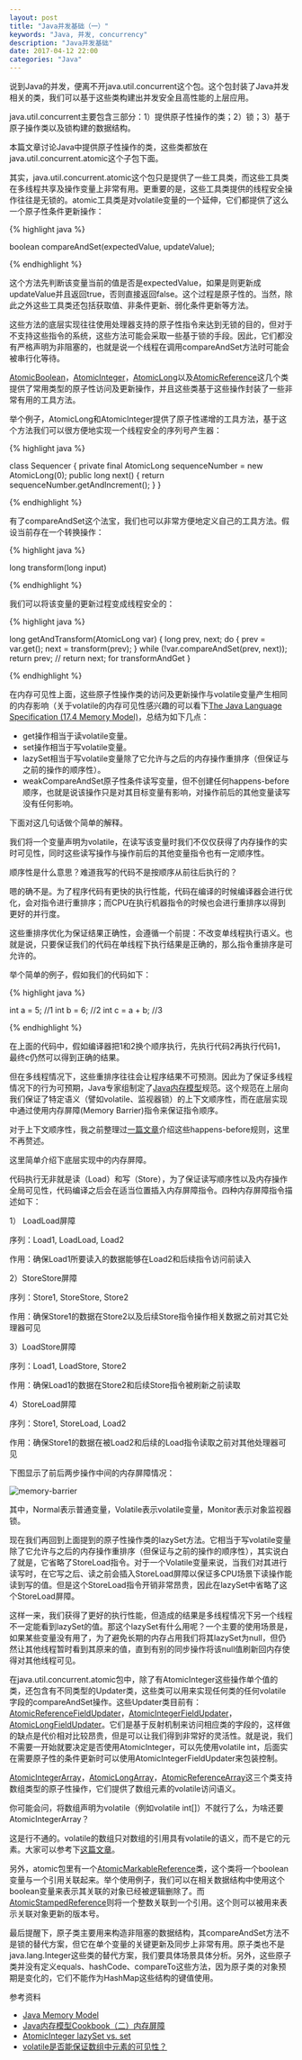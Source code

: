 ```yaml
---
layout: post
title: "Java并发基础（一）"
keywords: "Java, 并发, concurrency"
description: "Java并发基础"
date: 2017-04-12 22:00
categories: "Java"
---
```


说到Java的并发，便离不开java.util.concurrent这个包。这个包封装了Java并发相关的类，我们可以基于这些类构建出并发安全且高性能的上层应用。

java.util.concurrent主要包含三部分：1）提供原子性操作的类；2）锁；3）基于原子操作类以及锁构建的数据结构。

本篇文章讨论Java中提供原子性操作的类，这些类都放在java.util.concurrent.atomic这个子包下面。

其实，java.util.concurrent.atomic这个包只是提供了一些工具类，而这些工具类在多线程共享及操作变量上非常有用。更重要的是，这些工具类提供的线程安全操作往往是无锁的。atomic工具类是对volatile变量的一个延伸，它们都提供了这么一个原子性条件更新操作：

{% highlight java %}

boolean compareAndSet(expectedValue, updateValue);

{% endhighlight %}

这个方法先判断该变量当前的值是否是expectedValue，如果是则更新成updateValue并且返回true，否则直接返回false。这个过程是原子性的。当然，除此之外这些工具类还包括获取值、非条件更新、弱化条件更新等方法。

这些方法的底层实现往往使用处理器支持的原子性指令来达到无锁的目的，但对于不支持这些指令的系统，这些方法可能会采取一些基于锁的手段。因此，它们都没有严格声明为非阻塞的，也就是说一个线程在调用compareAndSet方法时可能会被串行化等待。

[AtomicBoolean](http://docs.oracle.com/javase/8/docs/api/java/util/concurrent/atomic/AtomicBoolean.html)，[AtomicInteger](http://docs.oracle.com/javase/8/docs/api/java/util/concurrent/atomic/AtomicInteger.html)，[AtomicLong](http://docs.oracle.com/javase/8/docs/api/java/util/concurrent/atomic/AtomicLong.html)以及[AtomicReference](http://docs.oracle.com/javase/8/docs/api/java/util/concurrent/atomic/AtomicReference.html)这几个类提供了常用类型的原子性访问及更新操作，并且这些类基于这些操作封装了一些非常有用的工具方法。

举个例子，AtomicLong和AtomicInteger提供了原子性递增的工具方法，基于这个方法我们可以很方便地实现一个线程安全的序列号产生器：

{% highlight java %}

class Sequencer {
  private final AtomicLong sequenceNumber
    = new AtomicLong(0);
  public long next() {
    return sequenceNumber.getAndIncrement();
  }
}

{% endhighlight %}

有了compareAndSet这个法宝，我们也可以非常方便地定义自己的工具方法。假设当前存在一个转换操作：

{% highlight java %}

long transform(long input)

{% endhighlight %}

我们可以将该变量的更新过程变成线程安全的：


{% highlight java %}

long getAndTransform(AtomicLong var) {
  long prev, next;
  do {
    prev = var.get();
    next = transform(prev);
  } while (!var.compareAndSet(prev, next));
  return prev; // return next; for transformAndGet
}

{% endhighlight %}

在内存可见性上面，这些原子性操作类的访问及更新操作与volatile变量产生相同的内存影响（关于volatile的内存可见性感兴趣的可以看下[The Java Language Specification (17.4 Memory Model)](https://docs.oracle.com/javase/specs/jls/se7/html/jls-17.html#jls-17.4)，总结为如下几点：

* get操作相当于读volatile变量。
* set操作相当于写volatile变量。
* lazySet相当于写volatile变量除了它允许与之后的内存操作重排序（但保证与之前的操作的顺序性）。
* weakCompareAndSet原子性条件读写变量，但不创建任何happens-before顺序，也就是说该操作只是对其目标变量有影响，对操作前后的其他变量读写没有任何影响。

下面对这几句话做个简单的解释。

我们将一个变量声明为volatile，在读写该变量时我们不仅仅获得了内存操作的实时可见性，同时这些读写操作与操作前后的其他变量指令也有一定顺序性。

顺序性是什么意思？难道我写的代码不是按顺序从前往后执行的？

嗯的确不是。为了程序代码有更快的执行性能，代码在编译的时候编译器会进行优化，会对指令进行重排序；而CPU在执行机器指令的时候也会进行重排序以得到更好的并行度。

这些重排序优化为保证结果正确性，会遵循一个前提：不改变单线程执行语义。也就是说，只要保证我们的代码在单线程下执行结果是正确的，那么指令重排序是可允许的。

举个简单的例子，假如我们的代码如下：

{% highlight java %}

int a = 5;     //1
int b = 6;     //2
int c = a + b; //3

{% endhighlight %}

在上面的代码中，假如编译器把1和2换个顺序执行，先执行代码2再执行代码1，最终c仍然可以得到正确的结果。

但在多线程情况下，这些重排序往往会让程序结果不可预测。因此为了保证多线程情况下的行为可预期，Java专家组制定了[Java内存模型](http://www.cs.umd.edu/~pugh/java/memoryModel/)规范。这个规范在上层向我们保证了特定语义（譬如volatile、监视器锁）的上下文顺序性，而在底层实现中通过使用内存屏障(Memory Barrier)指令来保证指令顺序。

对于上下文顺序性，我之前整理过[一篇文章](http://www.dengshenyu.com/%E5%90%8E%E7%AB%AF%E6%8A%80%E6%9C%AF/2016/05/01/jmm-happens-before.html)介绍这些happens-before规则，这里不再赘述。

这里简单介绍下底层实现中的内存屏障。

代码执行无非就是读（Load）和写（Store），为了保证读写顺序性以及内存操作全局可见性，代码编译之后会在适当位置插入内存屏障指令。四种内存屏障指令描述如下：

1） LoadLoad屏障

序列：Load1, LoadLoad, Load2

作用：确保Load1所要读入的数据能够在Load2和后续指令访问前读入

2）StoreStore屏障

序列：Store1, StoreStore, Store2

作用：确保Store1的数据在Store2以及后续Store指令操作相关数据之前对其它处理器可见

3）LoadStore屏障

序列：Load1, LoadStore, Store2

作用：确保Load1的数据在Store2和后续Store指令被刷新之前读取

4）StoreLoad屏障

序列：Store1, StoreLoad, Load2

作用：确保Store1的数据在被Load2和后续的Load指令读取之前对其他处理器可见

下图显示了前后两步操作中间的内存屏障情况：

![memory-barrier](/assets/java-concurrency-1/memory-barrier.png)

其中，Normal表示普通变量，Volatile表示volatile变量，Monitor表示对象监视器锁。

现在我们再回到上面提到的原子性操作类的lazySet方法。它相当于写volatile变量除了它允许与之后的内存操作重排序（但保证与之前的操作的顺序性），其实说白了就是，它省略了StoreLoad指令。对于一个Volatile变量来说，当我们对其进行读写时，在它写之后、读之前会插入StoreLoad屏障以保证多CPU场景下读操作能读到写的值。但是这个StoreLoad指令开销非常昂贵，因此在lazySet中省略了这个StoreLoad屏障。

这样一来，我们获得了更好的执行性能，但造成的结果是多线程情况下另一个线程不一定能看到lazySet的值。那这个lazySet有什么用呢？一个主要的使用场景是，如果某些变量没有用了，为了避免长期的内存占用我们将其lazySet为null，但仍然让其他线程暂时看到其原来的值，直到有别的同步操作将该null值刷新回内存使得对其他线程可见。

在java.util.concurrent.atomic包中，除了有AtomicInteger这些操作单个值的类，还包含有不同类型的Updater类，这些类可以用来实现任何类的任何volatile字段的compareAndSet操作。这些Updater类目前有：[AtomicReferenceFieldUpdater](http://docs.oracle.com/javase/8/docs/api/java/util/concurrent/atomic/AtomicReferenceFieldUpdater.html)，[AtomicIntegerFieldUpdater](http://docs.oracle.com/javase/8/docs/api/java/util/concurrent/atomic/AtomicIntegerFieldUpdater.html)，[AtomicLongFieldUpdater](http://docs.oracle.com/javase/8/docs/api/java/util/concurrent/atomic/AtomicLongFieldUpdater.html)。它们是基于反射机制来访问相应类的字段的，这样做的缺点是代价相对比较昂贵，但是可以让我们得到非常好的灵活性。就是说，我们不需要一开始就要决定是否使用AtomicInteger，可以先使用volatile int，后面实在需要原子性的条件更新时可以使用AtomicIntegerFieldUpdater来包装控制。

[AtomicIntegerArray](http://docs.oracle.com/javase/8/docs/api/java/util/concurrent/atomic/AtomicIntegerArray.html)，[AtomicLongArray](http://docs.oracle.com/javase/8/docs/api/java/util/concurrent/atomic/AtomicLongArray.html)，[AtomicReferenceArray](http://docs.oracle.com/javase/8/docs/api/java/util/concurrent/atomic/AtomicReferenceArray.html)这三个类支持数组类型的原子性操作，它们提供了数组元素的volatile访问语义。

你可能会问，将数组声明为volatile（例如volatile int[]）不就行了么，为啥还要AtomicIntegerArray？

这是行不通的。volatile的数组只对数组的引用具有volatile的语义，而不是它的元素。大家可以参考下[这篇文章](http://ifeve.com/volatile-array-visiblity/)。

另外，atomic包里有一个[AtomicMarkableReference](http://docs.oracle.com/javase/8/docs/api/java/util/concurrent/atomic/AtomicMarkableReference.html)类，这个类将一个boolean变量与一个引用关联起来。举个使用例子，我们可以在相关数据结构中使用这个boolean变量来表示其关联的对象已经被逻辑删除了。而[AtomicStampedReference](http://docs.oracle.com/javase/8/docs/api/java/util/concurrent/atomic/AtomicStampedReference.html)则将一个整数关联到一个引用。这个则可以被用来表示关联对象更新的版本号。

最后提醒下，原子类主要用来构造非阻塞的数据结构，其compareAndSet方法不是锁的替代方案，但它在单个变量的关键更新及同步上非常有用。原子类也不是java.lang.Integer这些类的替代方案，我们要具体场景具体分析。另外，这些原子类并没有定义equals、hashCode、compareTo这些方法，因为原子类的对象预期是变化的，它们不能作为HashMap这些结构的键值使用。


参考资料

* [Java Memory Model](https://docs.oracle.com/javase/specs/jls/se7/html/jls-17.html#jls-17.4)
* [Java内存模型Cookbook（二）内存屏障](http://ifeve.com/jmm-cookbook-mb/)
* [AtomicInteger lazySet vs. set](http://stackoverflow.com/questions/1468007/atomicinteger-lazyset-vs-set)
* [volatile是否能保证数组中元素的可见性？](http://ifeve.com/volatile-array-visiblity/)
